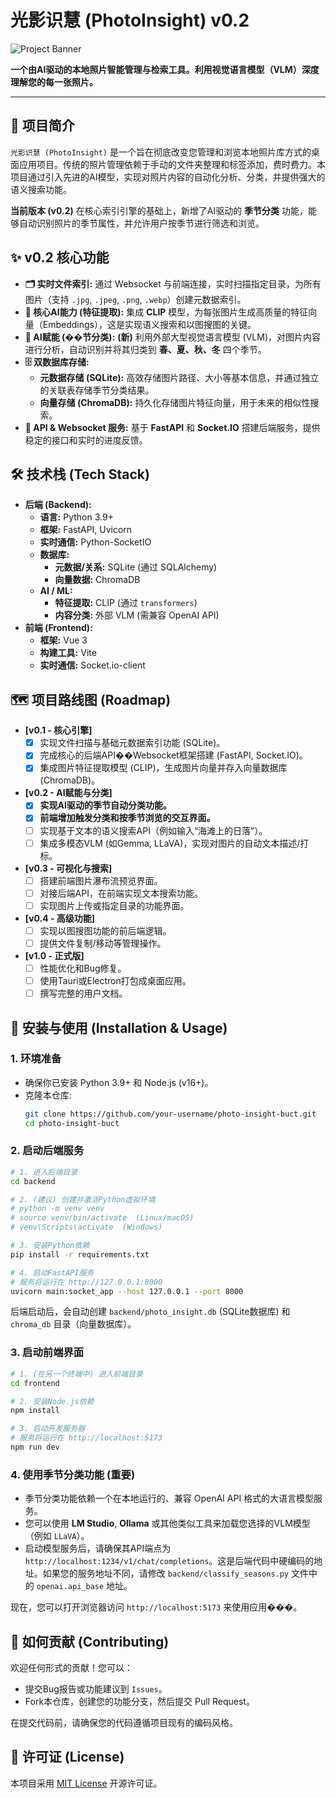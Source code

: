 # 光影识慧 (PhotoInsight) v0.2

![Project Banner](https://placehold.co/800x200/6366f1/white?text=PhotoInsight&font=raleway)

**一个由AI驱动的本地照片智能管理与检索工具。利用视觉语言模型（VLM）深度理解您的每一张照片。**

---

## 📖 项目简介

`光影识慧 (PhotoInsight)` 是一个旨在彻底改变您管理和浏览本地照片库方式的桌面应用项目。传统的照片管理依赖于手动的文件夹整理和标签添加，费时费力。本项目通过引入先进的AI模型，实现对照片内容的自动化分析、分类，并提供强大的语义搜索功能。

**当前版本 (v0.2)** 在核心索引引擎的基础上，新增了AI驱动的 **季节分类** 功能，能够自动识别照片的季节属性，并允许用户按季节进行筛选和浏览。

## ✨ v0.2 核心功能

*   **🗂️ 实时文件索引:** 通过 Websocket 与前端连接，实时扫描指定目录，为所有图片（支持 `.jpg`, `.jpeg`, `.png`, `.webp`）创建元数据索引。
*   **🧠 核心AI能力 (特征提取):** 集成 **CLIP** 模型，为每张图片生成高质量的特征向量（Embeddings），这是实现语义搜索和以图搜图的关键。
*   **🍂 AI赋能 (��节分类):** **(新)** 利用外部大型视觉语言模型 (VLM)，对图片内容进行分析，自动识别并将其归类到 **春、夏、秋、冬** 四个季节。
*   **🗄️ 双数据库存储:**
    *   **元数据存储 (SQLite):** 高效存储图片路径、大小等基本信息，并通过独立的关联表存储季节分类结果。
    *   **向量存储 (ChromaDB):** 持久化存储图片特征向量，用于未来的相似性搜索。
*   **📡 API & Websocket 服务:** 基于 **FastAPI** 和 **Socket.IO** 搭建后端服务，提供稳定的接口和实时的进度反馈。

## 🛠️ 技术栈 (Tech Stack)

*   **后端 (Backend):**
    *   **语言:** Python 3.9+
    *   **框架:** FastAPI, Uvicorn
    *   **实时通信:** Python-SocketIO
    *   **数据库:**
        *   **元数据/关系:** SQLite (通过 SQLAlchemy)
        *   **向量数据:** ChromaDB
    *   **AI / ML:**
        *   **特征提取:** CLIP (通过 `transformers`)
        *   **内容分类:** 外部 VLM (需兼容 OpenAI API)
*   **前端 (Frontend):**
    *   **框架:** Vue 3
    *   **构建工具:** Vite
    *   **实时通信:** Socket.io-client

## 🗺️ 项目路线图 (Roadmap)

-   **[v0.1 - 核心引擎]**
    -   [x] 实现文件扫描与基础元数据索引功能 (SQLite)。
    -   [x] 完成核心的后端API��Websocket框架搭建 (FastAPI, Socket.IO)。
    -   [x] 集成图片特征提取模型 (CLIP)，生成图片向量并存入向量数据库 (ChromaDB)。

-   **[v0.2 - AI赋能与分类]**
    -   [x] **实现AI驱动的季节自动分类功能。**
    -   [x] **前端增加触发分类和按季节浏览的交互界面。**
    -   [ ] 实现基于文本的语义搜索API（例如输入“海滩上的日落”）。
    -   [ ] 集成多模态VLM (如Gemma, LLaVA)，实现对图片的自动文本描述/打标。

-   **[v0.3 - 可视化与搜索]**
    -   [ ] 搭建前端图片瀑布流预览界面。
    -   [ ] 对接后端API，在前端实现文本搜索功能。
    -   [ ] 实现图片上传或指定目录的功能界面。

-   **[v0.4 - 高级功能]**
    -   [ ] 实现以图搜图功能的前后端逻辑。
    -   [ ] 提供文件复制/移动等管理操作。

-   **[v1.0 - 正式版]**
    -   [ ] 性能优化和Bug修复。
    -   [ ] 使用Tauri或Electron打包成桌面应用。
    -   [ ] 撰写完整的用户文档。

## 🚀 安装与使用 (Installation & Usage)

### 1. 环境准备

-   确保你已安装 Python 3.9+ 和 Node.js (v16+)。
-   克隆本仓库:
    ```bash
    git clone https://github.com/your-username/photo-insight-buct.git
    cd photo-insight-buct
    ```

### 2. 启动后端服务

```bash
# 1. 进入后端目录
cd backend

# 2. (建议) 创建并激活Python虚拟环境
# python -m venv venv
# source venv/bin/activate  (Linux/macOS)
# venv\Scripts\activate  (Windows)

# 3. 安装Python依赖
pip install -r requirements.txt

# 4. 启动FastAPI服务
# 服务将运行在 http://127.0.0.1:8000
uvicorn main:socket_app --host 127.0.0.1 --port 8000
```
后端启动后，会自动创建 `backend/photo_insight.db` (SQLite数据库) 和 `chroma_db` 目录（向量数据库）。

### 3. 启动前端界面

```bash
# 1. (在另一个终端中) 进入前端目录
cd frontend

# 2. 安装Node.js依赖
npm install

# 3. 启动开发服务器
# 服务将运行在 http://localhost:5173
npm run dev
```

### 4. 使用季节分类功能 (重要)

-   季节分类功能依赖一个在本地运行的、兼容 OpenAI API 格式的大语言模型服务。
-   您可以使用 **LM Studio**, **Ollama** 或其他类似工具来加载您选择的VLM模型（例如 `LLaVA`）。
-   启动模型服务后，请确保其API端点为 `http://localhost:1234/v1/chat/completions`。这是后端代码中硬编码的地址。如果您的服务地址不同，请修改 `backend/classify_seasons.py` 文件中的 `openai.api_base` 地址。

现在，您可以打开浏览器访问 `http://localhost:5173` 来使用应用���。

## 🤝 如何贡献 (Contributing)

欢迎任何形式的贡献！您可以：
* 提交Bug报告或功能建议到 `Issues`。
* Fork本仓库，创建您的功能分支，然后提交 Pull Request。

在提交代码前，请确保您的代码遵循项目现有的编码风格。

## 📄 许可证 (License)

本项目采用 [MIT License](LICENSE) 开源许可证。

